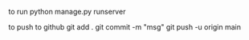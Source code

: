 to run
python manage.py runserver


to push to github
git add .
git commit -m "msg"
git push -u origin main
